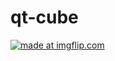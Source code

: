 # qt-cube
<a href="https://imgflip.com/gif/3ptqrs"><img src="https://i.imgflip.com/3ptqrs.gif" title="made at imgflip.com"/></a>
